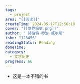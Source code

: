 ```yaml
---
tags:
  - project
area: "[[阅读]]"
createTime: 2024-05-17T12:56:10
cover: "[[世界简史.png]]"
author: " 赫伯特·乔治·威尔斯"
isbn: "123456"
readingStatus: Reading
doneTime: 
category:
  - 文学历史
progress: 66
---
```

- 这是一本不错的书